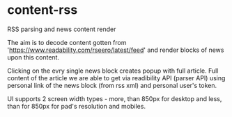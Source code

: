 # content-rss
RSS parsing and news content render 

The aim is to decode content gotten from 'https://www.readability.com/rseero/latest/feed' and render blocks of news upon this content.

Clicking on the evry single news block creates popup with full article. Full content of the article we are able to get via readibility API (parser API) using personal link of the news block (from rss xml) and personal user's token.

UI supports 2 screen width types - more, than 850px for desktop and less, than for 850px for pad's resolution and mobiles.
